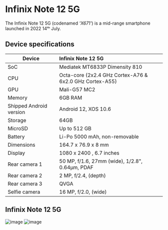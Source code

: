 # Infinix Note 12 5G
                                                 
The Infinix Note 12 5G (codenamed _'X671'_) is a mid-range smartphone launched in 2022 14ᵗʰ July.

## Device specifications

| Device                  | Infinix Note 12 5G                                      |
| ----------------------- | :---------------------------------------------------------- |
| SoC                     | Mediatek MT6833P Dimensity 810                          |
| CPU                     | Octa-core (2x2.4 GHz Cortex-A76 & 6x2.0 GHz Cortex-A55)     |
| GPU                     | Mali-G57 MC2                                                  |
| Memory                  | 6GB RAM                                                     |
| Shipped Android version | Android 12, XOS 10.6                                                  |
| Storage                 | 64GB                                |
| MicroSD                 | Up to 512 GB                                                |
| Battery                 | Li-Po 5000 mAh, non-removable                              |
| Dimensions              | 164.7 x 76.9 x 8 mm                             |
| Display                 | 1080 x 2400 , 6.7 inches                             |
| Rear camera 1           | 50 MP, f/1.6, 27mm (wide), 1/2.8", 0.64µm, PDAF           |
| Rear camera 2           | 2 MP, f/2.4, (depth)        |
| Rear camera 3           | QVGA                                      |
| Selfie camera            | 16 MP, f/2.0, (wide)                     |

## Infinix Note 12 5G

![image](https://fdn2.gsmarena.com/vv/pics/infinix/infinix-note12-5g-1.jpg)
![image](https://fdn2.gsmarena.com/vv/pics/infinix/infinix-note12-5g-2.jpg)
